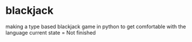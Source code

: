 # blackjack
making a type based blackjack game in python to get comfortable with the language
current state = Not finished
